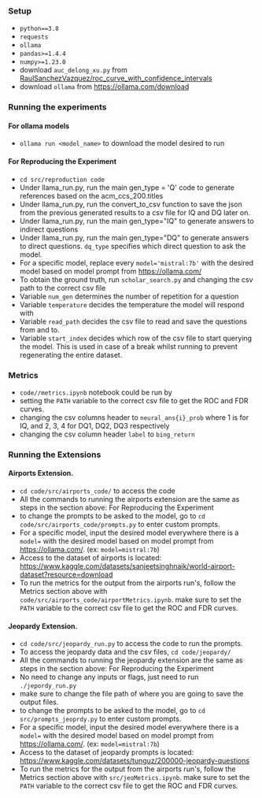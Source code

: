 ### Setup
- `python==3.8`
- `requests`
- `ollama`
- `pandas>=1.4.4`
- `numpy>=1.23.0`
- download `auc_delong_xu.py` from [RaulSanchezVazquez/roc_curve_with_confidence_intervals](https://github.com/RaulSanchezVazquez/roc_curve_with_confidence_intervals)
- download `ollama` from https://ollama.com/download


### Running the experiments

#### For ollama models
- `ollama run <model_name>` to download the model desired to run


#### For Reproducing the Experiment
- `cd src/reproduction code`
- Under llama_run.py, run the main gen_type = 'Q' code to generate references based on the acm_ccs_200.titles
- Under llama_run.py, run the convert_to_csv function to save the json from the previous generated results to a csv file for IQ and DQ later on.
- Under llama_run.py, run the main gen_type="IQ" to generate answers to indirect questions
- Under llama_run.py, run the main gen_type="DQ" to generate answers to direct questions.  `dq_type` specifies which direct question to ask the model.
- For a specific model, replace every `model='mistral:7b'` with the desired model based on model prompt from https://ollama.com/
- To obtain the ground truth, run `scholar_search.py` and changing the csv path to the correct csv file
- Variable `num_gen` determines the number of repetition for a question
- Variable `temperature` decides the temperature the model will respond with
- Variable `read_path` decides the csv file to read and save the questions from and to.
- Variable `start_index` decides which row of the csv file to start querying the model. This is used in case of a break whilst running to prevent regenerating the entire dataset.

### Metrics

- `code//metrics.ipynb` notebook could be run by
- setting the `PATH` variable to the correct csv file to get the ROC and FDR curves.
- changing the csv columns header to `neural_ans{i}_prob` where 1 is for IQ, and 2, 3, 4 for DQ1, DQ2, DQ3 respectively
- changing the csv column header `label` to `bing_return`

### Running the Extensions

#### Airports Extension.
- `cd code/src/airports_code/` to access the code
- All the commands to running the airports extension are the same as steps in the section above: For Reproducing the Experiment
- to change the prompts to be asked to the model, go to `cd code/src/airports_code/prompts.py` to enter custom prompts.
- For a specific model, input the desired model everywhere there is a `model=` with the desired model based on model prompt from https://ollama.com/. (ex: `model=mistral:7b`)
- Access to the dataset of airports is located: https://www.kaggle.com/datasets/sanjeetsinghnaik/world-airport-dataset?resource=download
- To run the metrics for the output from the airports run's, follow the Metrics section above with `code/src/airports_code/airportMetrics.ipynb`. make sure to set the `PATH` variable to the correct csv file to get the ROC and FDR curves.



#### Jeopardy Extension.
- `cd code/src/jeopardy_run.py` to access the code to run the prompts.
- To access the jeopardy data and the csv files, `cd code/jeopardy/`
- All the commands to running the jeopardy extension are the same as steps in the section above: For Reproducing the Experiment
- No need to change any inputs or flags, just need to run `./jepordy_run.py`
- make sure to change the file path of where you are going to save the output files.
- to change the prompts to be asked to the model, go to `cd src/prompts_jeoprdy.py` to enter custom prompts.
- For a specific model, input the desired model everywhere there is a `model=` with the desired model based on model prompt from https://ollama.com/. (ex: `model=mistral:7b`)
- Access to the dataset of jeopardy prompts is located: https://www.kaggle.com/datasets/tunguz/200000-jeopardy-questions
- To run the metrics for the output from the airports run's, follow the Metrics section above with `src/jeoMetrics.ipynb`. make sure to set the `PATH` variable to the correct csv file to get the ROC and FDR curves.



